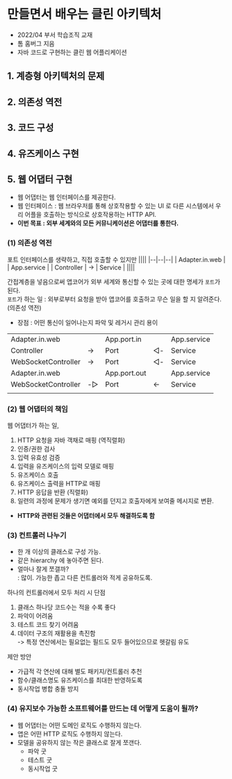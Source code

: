 # 만들면서 배우는 클린 아키텍처
- 2022/04 부서 학습조직 교재
- 톰 홈버그 지음
- 자바 코드로 구현하는 클린 웹 어플리케이션

## 1. 계층형 아키텍처의 문제

## 2. 의존성 역전

## 3. 코드 구성

## 4. 유즈케이스 구현

## 5. 웹 어댑터 구현
- 웹 어댑터는 웹 인터페이스를 제공한다.
- 웹 인터페이스 : 웹 브라우저를 통해 상호작용할 수 있는 UI 로 다른 시스템에서 우리 어플을 호출하는 방식으로 상호작용하는 HTTP API.
- **이번 목표 : 외부 세계와의 모든 커뮤니케이션은 어댑터를 통한다.**

### (1) 의존성 역전

포트 인터페이스를 생략하고, 직접 호출할 수 있지만
||||
|--|--|--|
| Adapter.in.web | | App.service |
| Controller | -> | Service |
||||

간접계층을 넣음으로써 앱코어가 외부 세계와 통신할 수 있는 곳에 대한 명세가 `포트`가 된다.  
`포트`가 하는 일 : 외부로부터 요청을 받아 앱코어를 호출하고 무슨 일을 할 지 알려준다. (의존성 역전)
- 장점 : 어떤 통신이 일어나는지 파악 및 레거시 관리 용이

||||||
|--|--|--|--|--|
| Adapter.in.web |  | App.port.in |  | App.service |
| Controller | -> | <Interface> Port | ◁- | Service |
| WebSocketController | -> | <interface> Port | ◁- | Service |
| Adapter.in.web |  | App.port.out |  | App.service |
| WebSocketController | -▷ | <interface> Port | <- | Service |
|||

### (2) 웹 어댑터의 책임

웹 어댑터가 하는 일,
1. HTTP 요청을 자바 객채로 매핑 (역직렬화)
2. 인증/권한 검사
3. 입력 유효성 검증
4. 입력을 유즈케이스의 입력 모델로 매핑
5. 유즈케이스 호출
6. 유즈케이스 출력을 HTTP로 매핑 
7. HTTP 응답을 반환 (직렬화)
8. 일련의 과정에 문제가 생기면 예외를 던지고 호출자에게 보여줄 메시지로 변환.

- **HTTP와 관련된 것들은 어댑터에서 모두 해결하도록 함**

### (3) 컨트롤러 나누기
- 한 개 이상의 클래스로 구성 가능.
- 같은 hierarchy 에 놓아주면 된다.
- 얼마나 잘게 쪼갤까?  
 : 많이. 가능한 좁고 다른 컨트롤러와 적게 공유하도록.

하나의 컨트롤러에서 모두 처리 시 단점  
1. 클래스 하나당 코드수는 적을 수록 좋다
2. 파악이 어려움
3. 테스트 코드 찾기 어려움
4. 데이터 구조의 재활용을 촉진함  
-> 특정 연산에서는 필요없는 필드도 모두 들어있으므로 헷갈림 유도

제안 방안
- 가급적 각 연산에 대해 별도 패키지/컨트롤러 추천
- 함수/클래스명도 유즈케이스를 최대한 반영하도록
- 동시작업 병합 충돌 방지

### (4) 유지보수 가능한 소프트웨어를 만드는 데 어떻게 도움이 될까?
- 웹 어댑터는 어떤 도메인 로직도 수행하지 않는다.
- 앱은 어떤 HTTP 로직도 수행하지 않는다.
- 모델을 공유하지 않는 작은 클래스로 잘게 쪼갠다.
  - 파악 굿
  - 테스트 굿
  - 동시작업 굿
